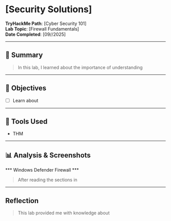 # [Security Solutions]

**TryHackMe Path**: [Cyber Security 101]  
**Lab Topic**: [Firewall Fundamentals]  
**Date Completed**: [09//2025]

---

## 🧠 Summary

> In this lab, I learned about the importance of understanding 

---

## 🎯 Objectives
- [ ] Learn about 

---

## 🧰 Tools Used
- THM 
  
---

## 📊 Analysis & Screenshots

*** Windows Defender Firewall ***

> After reading the sections in 

---

## Reflection

> This lab provided me with knowledge about 
